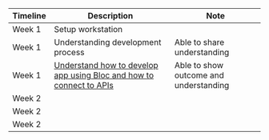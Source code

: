 |Timeline|Description|Note|
|-|-|-|
|Week 1|Setup workstation||
|Week 1|Understanding development process|Able to share understanding|
|Week 1|[Understand how to develop app using Bloc and how to connect to APIs](https://www.youtube.com/watch?v=s5xAsYEK3sU&list=PLjPfp4Ph3gBoJr8cdctRUc4qBBy8eU6yc)|Able to show outcome and understanding|
|Week 2||
|Week 2||
|Week 2||
